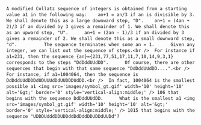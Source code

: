     A modified Collatz sequence of integers is obtained from a starting value a1 in the following way:    an+1 = an/3 if an is divisible by 3. We shall denote this as a large downward step, "D".    an+1 = (4an + 2)/3 if an divided by 3 gives a remainder of 1. We shall denote this as an upward step, "U".      an+1 = (2an - 1)/3 if an divided by 3 gives a remainder of 2. We shall denote this as a small downward step, "d".          The sequence terminates when some an = 1.      Given any integer, we can list out the sequence of steps.<br />  For instance if a1=231, then the sequence {an}={231,77,51,17,11,7,10,14,9,3,1} corresponds to the steps "DdDddUUdDD".      Of course, there are other sequences that begin with that same sequence "DdDddUUdDD....".<br />  For instance, if a1=1004064, then the sequence is DdDddUUdDDDdUDUUUdDdUUDDDUdDD.<br />  In fact, 1004064 is the smallest possible a1 <img src='images/symbol_gt.gif' width='10' height='10' alt='&gt;' border='0' style='vertical-align:middle;' /> 106 that begins with the sequence DdDddUUdDD.      What is the smallest a1 <img src='images/symbol_gt.gif' width='10' height='10' alt='&gt;' border='0' style='vertical-align:middle;' /> 1015 that begins with the sequence "UDDDUdddDDUDDddDdDddDDUDDdUUDd"?                    
